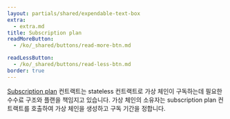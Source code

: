 ```yaml
---
layout: partials/shared/expendable-text-box
extra:
  - extra.md
title: Subscription plan
readMoreButton:
  - /ko/_shared/buttons/read-more-btn.md

readLessButton:
  - /ko/_shared/buttons/read-less-btn.md
border: true
---
```


[Subscription plan](https://etherscan.io/0xD11EFC10cf3A54B12e3F04143070BE3865E7Bb8E) 컨트랙트는 stateless 컨트랙트로 가상 체인이 구독하는데 필요한 수수료 구조와 플랜을 책임지고 있습니다. 가상 체인의 소유자는 subscription plan 컨트랙트를 호출하여 가상 체인을 생성하고 구독 기간을 정합니다.
